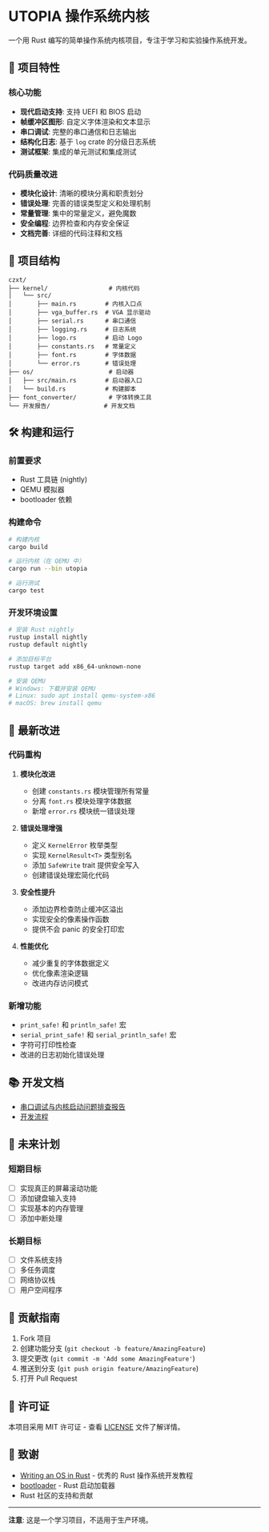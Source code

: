 # UTOPIA 操作系统内核

一个用 Rust 编写的简单操作系统内核项目，专注于学习和实验操作系统开发。

## 🚀 项目特性

### 核心功能
- **现代启动支持**: 支持 UEFI 和 BIOS 启动
- **帧缓冲区图形**: 自定义字体渲染和文本显示
- **串口调试**: 完整的串口通信和日志输出
- **结构化日志**: 基于 `log` crate 的分级日志系统
- **测试框架**: 集成的单元测试和集成测试

### 代码质量改进
- **模块化设计**: 清晰的模块分离和职责划分
- **错误处理**: 完善的错误类型定义和处理机制
- **常量管理**: 集中的常量定义，避免魔数
- **安全编程**: 边界检查和内存安全保证
- **文档完善**: 详细的代码注释和文档

## 📁 项目结构

```
czxt/
├── kernel/                 # 内核代码
│   └── src/
│       ├── main.rs        # 内核入口点
│       ├── vga_buffer.rs  # VGA 显示驱动
│       ├── serial.rs      # 串口通信
│       ├── logging.rs     # 日志系统
│       ├── logo.rs        # 启动 Logo
│       ├── constants.rs   # 常量定义
│       ├── font.rs        # 字体数据
│       └── error.rs       # 错误处理
├── os/                     # 启动器
│   ├── src/main.rs        # 启动器入口
│   └── build.rs           # 构建脚本
├── font_converter/         # 字体转换工具
└── 开发报告/               # 开发文档
```

## 🛠️ 构建和运行

### 前置要求
- Rust 工具链 (nightly)
- QEMU 模拟器
- bootloader 依赖

### 构建命令
```bash
# 构建内核
cargo build

# 运行内核（在 QEMU 中）
cargo run --bin utopia

# 运行测试
cargo test
```

### 开发环境设置
```bash
# 安装 Rust nightly
rustup install nightly
rustup default nightly

# 添加目标平台
rustup target add x86_64-unknown-none

# 安装 QEMU
# Windows: 下载并安装 QEMU
# Linux: sudo apt install qemu-system-x86
# macOS: brew install qemu
```

## 🔧 最新改进

### 代码重构
1. **模块化改进**
   - 创建 `constants.rs` 模块管理所有常量
   - 分离 `font.rs` 模块处理字体数据
   - 新增 `error.rs` 模块统一错误处理

2. **错误处理增强**
   - 定义 `KernelError` 枚举类型
   - 实现 `KernelResult<T>` 类型别名
   - 添加 `SafeWrite` trait 提供安全写入
   - 创建错误处理宏简化代码

3. **安全性提升**
   - 添加边界检查防止缓冲区溢出
   - 实现安全的像素操作函数
   - 提供不会 panic 的安全打印宏

4. **性能优化**
   - 减少重复的字体数据定义
   - 优化像素渲染逻辑
   - 改进内存访问模式

### 新增功能
- `print_safe!` 和 `println_safe!` 宏
- `serial_print_safe!` 和 `serial_println_safe!` 宏
- 字符可打印性检查
- 改进的日志初始化错误处理

## 📚 开发文档

- [串口调试与内核启动问题排查报告](./开发报告/串口调试与内核启动问题排查报告.md)
- [开发流程](./开发流程.md)

## 🎯 未来计划

### 短期目标
- [ ] 实现真正的屏幕滚动功能
- [ ] 添加键盘输入支持
- [ ] 实现基本的内存管理
- [ ] 添加中断处理

### 长期目标
- [ ] 文件系统支持
- [ ] 多任务调度
- [ ] 网络协议栈
- [ ] 用户空间程序

## 🤝 贡献指南

1. Fork 项目
2. 创建功能分支 (`git checkout -b feature/AmazingFeature`)
3. 提交更改 (`git commit -m 'Add some AmazingFeature'`)
4. 推送到分支 (`git push origin feature/AmazingFeature`)
5. 打开 Pull Request

## 📄 许可证

本项目采用 MIT 许可证 - 查看 [LICENSE](LICENSE) 文件了解详情。

## 🙏 致谢

- [Writing an OS in Rust](https://os.phil-opp.com/) - 优秀的 Rust 操作系统开发教程
- [bootloader](https://github.com/rust-osdev/bootloader) - Rust 启动加载器
- Rust 社区的支持和贡献

---

**注意**: 这是一个学习项目，不适用于生产环境。